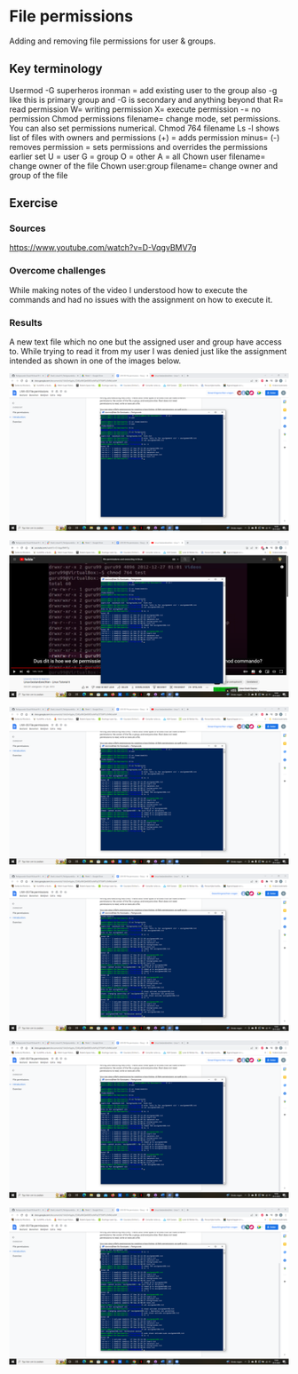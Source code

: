 # File permissions
Adding and removing file permissions for user & groups.

## Key terminology
Usermod -G superheros ironman = add existing user to the group also -g like this is primary group and -G is secondary and anything beyond that
R= read permission
W= writing permission
X= execute permission
-= no permission
Chmod permissions filename= change mode, set permissions. You can also set permissions numerical.
Chmod 764 filename
Ls -l shows list of files with owners and permissions
(+) = adds permission
minus= (-) removes permission
= sets permissions and overrides the permissions earlier set
U = user
G = group
O = other
A = all
Chown user filename= change owner of the file
Chown user:group filename= change owner and group of the file

## Exercise
### Sources
https://www.youtube.com/watch?v=D-VqgvBMV7g

### Overcome challenges
While making notes of the video I understood how to execute the commands and had no issues with the assignment on how to execute it.

### Results
A new text file which no one but the assigned user and group have access to. While trying to read it from my user I was denied just like the assignment intended as shown in one of the images below.

![alt text](https://github.com/Techgrounds-Cloud-9/cloud-9-Ephraim52/blob/7bc574b8dfa7a952c463e81fd74e57fc58219b9a/00_includes/week%201/assignment%207/file%20permission.png)

![alt text](https://github.com/Techgrounds-Cloud-9/cloud-9-Ephraim52/blob/7bc574b8dfa7a952c463e81fd74e57fc58219b9a/00_includes/week%201/assignment%207/executing%20permission.png)

![alt text](https://github.com/Techgrounds-Cloud-9/cloud-9-Ephraim52/blob/7bc574b8dfa7a952c463e81fd74e57fc58219b9a/00_includes/week%201/assignment%207/others&group%20no%20permissions.png)

![alt text](https://github.com/Techgrounds-Cloud-9/cloud-9-Ephraim52/blob/7bc574b8dfa7a952c463e81fd74e57fc58219b9a/00_includes/week%201/assignment%207/permission%20denied.png)

![alt text](https://github.com/Techgrounds-Cloud-9/cloud-9-Ephraim52/blob/7bc574b8dfa7a952c463e81fd74e57fc58219b9a/00_includes/week%201/assignment%207/still%20readable.png)

![alt text](https://github.com/Techgrounds-Cloud-9/cloud-9-Ephraim52/blob/7bc574b8dfa7a952c463e81fd74e57fc58219b9a/00_includes/week%201/assignment%207/group&user%20changed.png)
